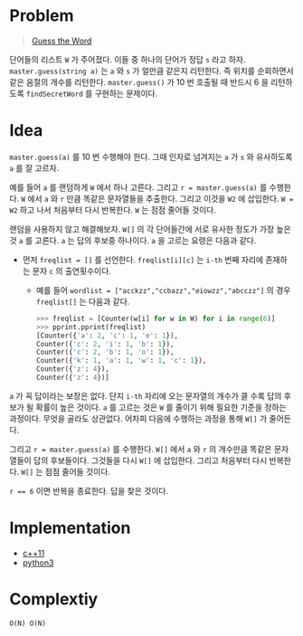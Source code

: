 # Problem

> [Guess the Word](https://leetcode.com/problems/guess-the-word/)

단어들의 리스트 `W` 가 주어졌다. 이들 중 하나의 단어가 정답 `s` 라고
하자. `master.guess(string a)` 는 `a` 와 `s` 가 얼만큼 같은지
리턴한다. 즉 위치를 순회하면서 같은 음절의 개수를
리턴한다. `master.guess()` 가 10 번 호출될 때 반드시 6 을 리턴하도록
`findSecretWord` 를 구현하는 문제이다.

# Idea

`master.guess(a)` 를 10 번 수행해야 한다. 그때 인자로 넘겨지는 `a` 가
`s` 와 유사하도록 `a` 를 잘 고르자. 

예를 들어 `a` 를 랜덤하게 `W` 에서 하나 고른다. 그리고 `r =
master.guess(a)` 를 수행한다. `W` 에서 `a` 와 `r` 만큼 똑같은
문자열들을 추출한다.  그리고 이것을 `W2` 에 삽입한다. `W = W2` 하고
나서 처음부터 다시 반복한다. `W` 는 점점 줄어들 것이다.

랜덤을 사용하지 않고 해결해보자. `W[]` 의 각 단어들간에 서로 유사한
정도가 가장 높은 것 `a` 를 고른다. `a` 는 답의 후보중 하나이다. `a` 을 고르는 요령은 다음과 같다. 

* 먼저 `freqlist = []` 를 선언한다. `freqlist[i][c]` 는 `i-th` 번째 자리에 존재하는 문자 `c` 의 출연횟수이다.
  * 예를 들어 `wordlist = ["acckzz","ccbazz","eiowzz","abcczz"]` 의 경우 `freqlist[]` 는 다음과 같다.

    ```py
    >>> freqlist = [Counter(w[i] for w in W) for i in range(6)]
    >>> pprint.pprint(freqlist)
    [Counter({'a': 2, 'c': 1, 'e': 1}),
    Counter({'c': 2, 'i': 1, 'b': 1}),
    Counter({'c': 2, 'b': 1, 'o': 1}),
    Counter({'k': 1, 'a': 1, 'w': 1, 'c': 1}),
    Counter({'z': 4}),
    Counter({'z': 4})]
    ```

`a` 가 꼭 답이라는 보장은 없다. 단지 `i-th` 자리에 오는 문자열의 개수가 클 수록 답의 후보가 될 확률이 높은 것이다. `a` 를 고르는 것은 `W` 를 줄이기 위해 필요한 기준을 정하는 과정이다. 무엇을 골라도 상관없다. 어차피 다음에 수행하는 과정을 통해 `W[]` 가 줄어든다.

그리고 `r = master.guess(a)` 를 수행한다.  `W[]` 에서 `a` 와 `r` 의 개수만큼 똑같은 문자열들이 답의 후보들이다. 그것들을 다시 `W[]` 에 삽입한다. 그리고 처음부터 다시 반복한다. `W[]` 는 점점 줄어들 것이다.

`r == 6` 이면 반복을 종료한다. 답을 찾은 것이다.

# Implementation

* [c++11](a.cpp)
* [python3](a.py)

# Complextiy

```
O(N) O(N)
```

